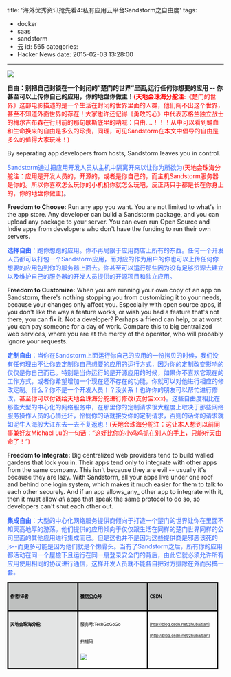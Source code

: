 title: '海外优秀资讯抢先看4:私有应用云平台Sandstorm之自由度'
tags:
  - docker
  - saas
  - sandstorm
  - 云
id: 565
categories:
  - Hacker News
date: 2015-02-03 13:28:00
---

<div id="article_content" class="article_content">&#13;

![](http://img.blog.csdn.net/20150201224055970?watermark/2/text/aHR0cDovL2Jsb2cuY3Nkbi5uZXQvemh1YmFpdGlhbg==/font/5a6L5L2T/fontsize/400/fill/I0JBQkFCMA==/dissolve/70/gravity/SouthEast)

<span style="font-size: 14px;">**自由：别把自己封锁在一个封闭的”楚门的世界“里面,运行任何你想要的应用 -- 你甚至可以上传你自己的应用，你的地盘你做主！**<span style="color: rgb(255, 0, 0);">**(天地会珠海分舵注:**《楚门的世界》这部电影描述的是一个生活在封闭的世界里面的人群，他们闯不出这个世界，甚至不知道外面世界的存在！大家也许还记得《勇敢的心》中代表苏格兰独立战士的梅尔吉布森在行刑前的那句歇斯底里的呐喊：自由....！！！从中可以看到鲜血和生命换来的自由是多么的珍贵，同理，可见Sandstorm在本文中倡导的自由是多么的值得大家玩味！)</span></span>

By separating app developers from hosts, Sandstorm leaves you in control.

<span style="color: rgb(51, 102, 255);">Sandstorm通过把应用开发人员从主机中隔离开来以让你为所欲为</span><span style="color: rgb(255, 0, 0);">(天地会珠海分舵注：应用是开发人员的，开源的，或者是你自己的，而主机Sandstorm服务器是你的。所以你喜欢怎么玩你的小机机你就怎么玩吧，反正两只手都是长在你身上的，你的地盘你做主)</span><span style="color: rgb(86, 43, 96);">。</span>

**Freedom to Choose:** Run any app you want. You are not limited to what's in the app store. Any developer can build a Sandstorm package, and you can upload any package to your server. You can even run Open Source and Indie apps from developers who don't have the funding to run their own servers.

<span style="color: rgb(51, 102, 255);">**选择自由**：跑你想跑的应用。你不再局限于应用商店上所有的东西。任何一个开发人员都可以打包一个Sandstorm应用，而对应的作为用户的你也可以上传任何你想要的应用包到你的服务器上面去。你甚至可以运行那些因为没有足够资源去建立以及维护自己的服务器的开发人员提供的开源项目和独立应用。</span>

**Freedom to Customize:** When you are running your own copy of an app on Sandstorm, there's nothing stopping you from customizing it to your needs, because your changes only affect you. Especially with open source apps, if you don't like the way a feature works, or wish you had a feature that's not there, you can fix it. Not a developer? Perhaps a friend can help, or at worst you can pay someone for a day of work. Compare this to big centralized web services, where you are at the mercy of the operator, who will probably ignore your requests.

<span style="color: rgb(51, 102, 255);">**定制自由**：当你在Sandstorm上面运行你自己的应用的一份拷贝的时候，我们没有任何理由不让你去定制你自己想要的应用的运行方式，因为你的定制改变影响的仅仅是你自己而已。特别是当你运行的是开源应用的时候，如果你不喜欢它现在的工作方式，或者你希望增加一个现在还不存在的功能，你就可以对他进行相应的修改定制。什么？你不是一个开发人员！？没关系！也许你的朋友可以帮忙进行修改，</span><span style="color: rgb(255, 0, 0);">甚至你可以付钱给天地会珠海分舵进行修改(支付宝xxx)</span><span style="color: rgb(51, 102, 255);">。这些自由度相比在那些大型的中心化的网络服务中，在那里你的定制请求很大程度上取决于那些网络服务操作人员的心情还坏，怜悯你的话就接受你的定制请求，否则的话你的请求就如泥牛入海般大江东去一去不复返也！</span><span style="color: rgb(255, 0, 0);">(天地会珠海分舵注：这让本人想到以前同事兼好友Michael Lu的一句话：“这好比你的小鸡鸡抓在别人的手上，只能听天由命了！“)</span>

**Freedom to Integrate:** Big centralized web providers tend to build walled gardens that lock you in. Their apps tend only to integrate with other apps from the same company. This isn't because they are evil -- usually it's because they are lazy. With Sandstorm, all your apps live under one roof and behind one login system, which makes it much easier for them to talk to each other securely. And if an app allows_any_ other app to integrate with it, then it must allow _all_ apps that speak the same protocol to do so, so developers can't shut each other out.

<span style="color: rgb(51, 102, 255);">**集成自由**：大型的中心化网络服务提供商倾向于打造一个楚门的世界让你在里面不知天高地厚的游荡。他们提供的应用倾向于仅仅跟生活在同样的楚门世界同样的公司里面的其他应用进行集成而已。但是这也并不是因为这些提供商是邪恶该死的js--而更多可能是因为他们就是个懒骨头。当有了Sandstorm之后，所有你的应用都活动在同一个屋檐下且运行在同一扇登录安全门的背后，由此它就必须允许所有应用使用相同的协议进行通信，这样开发人员就不能各自把对方排除在外而另搞一套。</span>

<table cellspacing="0" cellpadding="0" class="  " style="color: rgb(54, 46, 43); font-family: Arial; font-size: 14px; line-height: 26px; border-collapse: collapse;"><tbody><tr><td valign="top" style="border-style: solid; border-color: rgb(0, 0, 0); width: 152px; height: 13px; padding: 4px; background-color: rgb(190, 192, 191);">

<span style="color: rgb(0, 0, 0); font-stretch: normal; font-size: 10px; font-family: 'Heiti SC Light'; letter-spacing: 0px;">**作者**</span><span style="color: rgb(0, 0, 0); font-stretch: normal; font-size: 10px; font-family: Helvetica; letter-spacing: 0px;">**/**</span><span style="color: rgb(0, 0, 0); font-stretch: normal; font-size: 10px; font-family: 'Heiti SC Light'; letter-spacing: 0px;">**译者**</span>
</td><td valign="top" style="border-style: solid; border-color: rgb(0, 0, 0); width: 151px; height: 13px; padding: 4px; background-color: rgb(190, 192, 191);">

<span style="color: rgb(0, 0, 0); font-stretch: normal; font-size: 10px; font-family: 'Heiti SC Light'; letter-spacing: 0px;">**微信公众号**</span>
</td><td valign="top" style="border-style: solid; border-color: rgb(0, 0, 0); width: 152px; height: 13px; padding: 4px; background-color: rgb(190, 192, 191);">

<span style="color: rgb(0, 0, 0); font-stretch: normal; font-size: 10px; font-family: Helvetica; letter-spacing: 0px;">**CSDN**</span>
</td></tr><tr><td valign="top" style="border-style: solid; border-color: rgb(0, 0, 0); width: 152px; height: 36px; padding: 4px; background-color: rgb(227, 228, 228);">

<span style="color: rgb(0, 0, 0); font-stretch: normal; font-size: 10px; font-family: 'Heiti SC Light'; letter-spacing: 0px;">**天地会珠海分舵**</span>
</td><td valign="top" style="border-style: solid; border-color: rgb(0, 0, 0); width: 151px; height: 36px; padding: 4px;">

<span style="color: rgb(0, 0, 0); font-stretch: normal; font-size: 10px; font-family: 'Heiti SC Light'; letter-spacing: 0px;">服务号</span><span style="color: rgb(0, 0, 0); font-stretch: normal; font-size: 10px; font-family: Helvetica; letter-spacing: 0px;">:TechGoGoGo</span>

<span style="color: rgb(0, 0, 0); font-stretch: normal; font-size: 10px; font-family: 'Heiti SC Light'; letter-spacing: 0px;">扫描码</span><span style="color: rgb(0, 0, 0); font-stretch: normal; font-size: 10px; font-family: Helvetica; letter-spacing: 0px;">:</span>

![](http://mmbiz.qpic.cn/mmbiz/KYJTqcL56vuJuQArNAk7nsLW8hpxia6kjor2IEvib9RAQTEzzEPa4UngfjpT1GKIIKCnb7ib0IViaWEV7VFFiaAkkjg/640?tp=webp)

</td><td valign="top" style="border-style: solid; border-color: rgb(0, 0, 0); width: 152px; height: 36px; padding: 4px;">

<span style="color: rgb(0, 0, 0); font-stretch: normal; font-size: 10px; font-family: Helvetica; letter-spacing: 0px;"><u>[http://blog.csdn.net/zhubaitian](http://blog.csdn.net/zhubaitian)</u></span>
</td></tr></tbody></table></div>